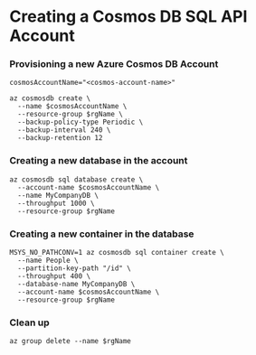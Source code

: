 # Creating a Cosmos DB SQL API Account


### Provisioning a new Azure Cosmos DB Account
```
cosmosAccountName="<cosmos-account-name>"

az cosmosdb create \
  --name $cosmosAccountName \
  --resource-group $rgName \
  --backup-policy-type Periodic \
  --backup-interval 240 \
  --backup-retention 12
```

### Creating a new database in the account
```
az cosmosdb sql database create \
  --account-name $cosmosAccountName \
  --name MyCompanyDB \
  --throughput 1000 \
  --resource-group $rgName
```

### Creating a new container in the database
```
MSYS_NO_PATHCONV=1 az cosmosdb sql container create \
  --name People \
  --partition-key-path "/id" \
  --throughput 400 \
  --database-name MyCompanyDB \
  --account-name $cosmosAccountName \
  --resource-group $rgName
```

### Clean up
```
az group delete --name $rgName
```